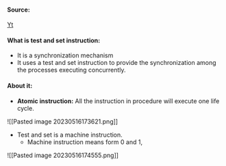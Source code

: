 #### Source:
[Yt](https://www.youtube.com/watch?v=q7yksMlPlJU&list=PLXj4XH7LcRfDrdQuJTHIPmKMpa7eYVaPm&index=33)

#### What is test and set instruction:

* It is a synchronization mechanism
* It uses a test and set instruction to provide the synchronization among the processes executing concurrently.

#### About it:

* **Atomic instruction:** All the instruction in procedure will execute one life cycle.

![[Pasted image 20230516173621.png]]

* Test and set is a machine instruction.
	* Machine instruction means form 0 and 1,

![[Pasted image 20230516174555.png]]

